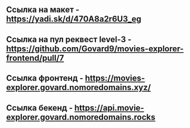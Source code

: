## Ссылка на макет - https://yadi.sk/d/470A8a2r6U3_eg
## Ссылка на пул реквест level-3 - https://github.com/Govard9/movies-explorer-frontend/pull/7
## Ссылка фронтенд - https://movies-explorer.govard.nomoredomains.xyz/
## Ссылка бекенд - https://api.movie-explorer.govard.nomoredomains.rocks
